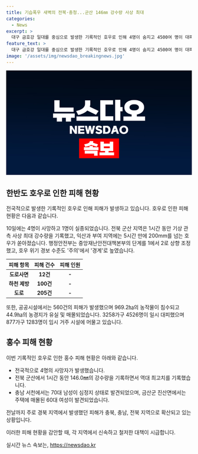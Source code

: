 ```yaml
---
title: 기습폭우 새벽의 전북·충청...군산 146㎜ 강수량 사상 최대
categories:
  - News
excerpt: >
  대구 금호강 일대를 중심으로 발생한 기록적인 호우로 인해 4명이 숨지고 4500여 명이 대피했다. 호우로 인해 농작물과 농경지가 침수되고, 다량의 공공시설 피해가 발생했다. 충남 지역에서는 3명이 숨지는 등 전국적으로 피해가 확대되고 있으며, 지난 9일 밤~10일 새벽 최대 1시간 강수량 역대 최고치를 기록했다. 
feature_text: >
  대구 금호강 일대를 중심으로 발생한 기록적인 호우로 인해 4명이 숨지고 4500여 명이 대피했다. 호우로 인해 농작물과 농경지가 침수되고, 다량의 공공시설 피해가 발생했다. 충남 지역에서는 3명이 숨지는 등 전국적으로 피해가 확대되고 있으며, 지난 9일 밤~10일 새벽 최대 1시간 강수량 역대 최고치를 기록했다. 
image: '/assets/img/newsdao_breakingnews.jpg'
---
```


<p><img src="/assets/img/newsdao_breakingnews.jpg" alt="flaretime 속보" /></p>

<h2 data-ke-size="size26">한반도 호우로 인한 피해 현황</h2>

<p>전국적으로 발생한 기록적인 호우로 인해 피해가 발생하고 있습니다. 호우로 인한 피해 현황은 다음과 같습니다.</p>

<p data-ke-size="size16">10일에는 4명이 사망하고 1명이 실종되었습니다. 전북 군산 지역은 1시간 동안 기상 관측 사상 최대 강수량을 기록했고, 익산과 부여 지역에는 5시간 만에 200mm를 넘는 호우가 쏟아졌습니다. 행정안전부는 중앙재난안전대책본부의 단계를 1에서 2로 상향 조정했고, 호우 위기 경보 수준도 '주의'에서 '경계'로 높였습니다.</p>

<table>
    <thead>
        <tr>
            <th scope="col">피해 항목</th>
            <th scope="col">피해 건수</th>
            <th scope="col">피해 인원</th>
        </tr>
    </thead>
    <tbody>
        <tr>
            <td style="text-align: center; height: 17px;"><b>도로사면</b></td>
            <td style="text-align: center; height: 17px;"><b>12건</b></td>
            <td style="text-align: center; height: 17px;"><b>-</b></td>
        </tr>
        <tr>
            <td style="text-align: center; height: 17px;"><b>하천 제방</b></td>
            <td style="text-align: center; height: 17px;"><b>100건</b></td>
            <td style="text-align: center; height: 17px;"><b>-</b></td>
        </tr>
        <tr>
            <td style="text-align: center; height: 17px;"><b>도로</b></td>
            <td style="text-align: center; height: 17px;"><b>205건</b></td>
            <td style="text-align: center; height: 17px;"><b>-</b></td>
        </tr>
    </tbody>
</table>

<p data-ke-size="size16">또한, 공공시설에서는 560건의 피해가 발생했으며 969.2㏊의 농작물이 침수되고 44.9㏊의 농경지가 유실 및 매몰되었습니다. 3258가구 4526명이 일시 대피했으며 877가구 1283명이 임시 거주 시설에 머물고 있습니다.</p>

<h2 data-ke-size="size26">홍수 피해 현황</h2>

<p>이번 기록적인 호우로 인한 홍수 피해 현황은 아래와 같습니다.</p>

<ul>
    <li>전국적으로 4명의 사망자가 발생했습니다.</li>
    <li>전북 군산에서 1시간 동안 146.0㎜의 강수량을 기록하면서 역대 최고치를 기록했습니다.</li>
    <li>충남 서천에서는 70대 남성이 심정지 상태로 발견되었으며, 금산군 진산면에서는 주택에 매몰된 60대 여성이 발견되었습니다.</li>
</ul>

<p data-ke-size="size16">전날까지 주로 경북 지역에서 발생했던 피해가 충북, 충남, 전북 지역으로 확산되고 있는 상황입니다.</p>

<p>이러한 피해 현황을 감안할 때, 각 지역에서 신속하고 철저한 대책이 시급합니다.</p>
실시간 뉴스 속보는, <a href="https://newsdao.kr" rel="dofollow">https://newsdao.kr</a>


